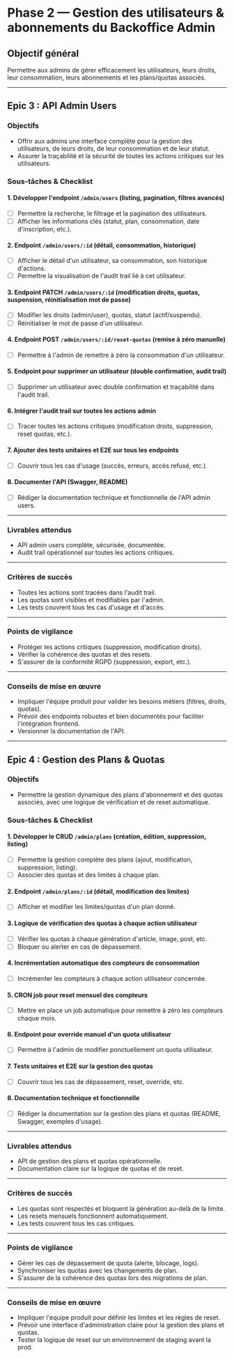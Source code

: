 # Phase 2 — Gestion des utilisateurs & abonnements du Backoffice Admin

## Objectif général
Permettre aux admins de gérer efficacement les utilisateurs, leurs droits, leur consommation, leurs abonnements et les plans/quotas associés.

---

## Epic 3 : API Admin Users

### Objectifs
- Offrir aux admins une interface complète pour la gestion des utilisateurs, de leurs droits, de leur consommation et de leur statut.
- Assurer la traçabilité et la sécurité de toutes les actions critiques sur les utilisateurs.

### Sous-tâches & Checklist

#### 1. Développer l'endpoint `/admin/users` (listing, pagination, filtres avancés)
- [ ] Permettre la recherche, le filtrage et la pagination des utilisateurs.
- [ ] Afficher les informations clés (statut, plan, consommation, date d'inscription, etc.).

#### 2. Endpoint `/admin/users/:id` (détail, consommation, historique)
- [ ] Afficher le détail d'un utilisateur, sa consommation, son historique d'actions.
- [ ] Permettre la visualisation de l'audit trail lié à cet utilisateur.

#### 3. Endpoint PATCH `/admin/users/:id` (modification droits, quotas, suspension, réinitialisation mot de passe)
- [ ] Modifier les droits (admin/user), quotas, statut (actif/suspendu).
- [ ] Réinitialiser le mot de passe d'un utilisateur.

#### 4. Endpoint POST `/admin/users/:id/reset-quotas` (remise à zéro manuelle)
- [ ] Permettre à l'admin de remettre à zéro la consommation d'un utilisateur.

#### 5. Endpoint pour supprimer un utilisateur (double confirmation, audit trail)
- [ ] Supprimer un utilisateur avec double confirmation et traçabilité dans l'audit trail.

#### 6. Intégrer l'audit trail sur toutes les actions admin
- [ ] Tracer toutes les actions critiques (modification droits, suppression, reset quotas, etc.).

#### 7. Ajouter des tests unitaires et E2E sur tous les endpoints
- [ ] Couvrir tous les cas d'usage (succès, erreurs, accès refusé, etc.).

#### 8. Documenter l'API (Swagger, README)
- [ ] Rédiger la documentation technique et fonctionnelle de l'API admin users.

---

### Livrables attendus
- API admin users complète, sécurisée, documentée.
- Audit trail opérationnel sur toutes les actions critiques.

---

### Critères de succès
- Toutes les actions sont tracées dans l'audit trail.
- Les quotas sont visibles et modifiables par l'admin.
- Les tests couvrent tous les cas d'usage et d'accès.

---

### Points de vigilance
- Protéger les actions critiques (suppression, modification droits).
- Vérifier la cohérence des quotas et des resets.
- S'assurer de la conformité RGPD (suppression, export, etc.).

---

### Conseils de mise en œuvre
- Impliquer l'équipe produit pour valider les besoins métiers (filtres, droits, quotas).
- Prévoir des endpoints robustes et bien documentés pour faciliter l'intégration frontend.
- Versionner la documentation de l'API.

---

## Epic 4 : Gestion des Plans & Quotas

### Objectifs
- Permettre la gestion dynamique des plans d'abonnement et des quotas associés, avec une logique de vérification et de reset automatique.

### Sous-tâches & Checklist

#### 1. Développer le CRUD `/admin/plans` (création, édition, suppression, listing)
- [ ] Permettre la gestion complète des plans (ajout, modification, suppression, listing).
- [ ] Associer des quotas et des limites à chaque plan.

#### 2. Endpoint `/admin/plans/:id` (détail, modification des limites)
- [ ] Afficher et modifier les limites/quotas d'un plan donné.

#### 3. Logique de vérification des quotas à chaque action utilisateur
- [ ] Vérifier les quotas à chaque génération d'article, image, post, etc.
- [ ] Bloquer ou alerter en cas de dépassement.

#### 4. Incrémentation automatique des compteurs de consommation
- [ ] Incrémenter les compteurs à chaque action utilisateur concernée.

#### 5. CRON job pour reset mensuel des compteurs
- [ ] Mettre en place un job automatique pour remettre à zéro les compteurs chaque mois.

#### 6. Endpoint pour override manuel d'un quota utilisateur
- [ ] Permettre à l'admin de modifier ponctuellement un quota utilisateur.

#### 7. Tests unitaires et E2E sur la gestion des quotas
- [ ] Couvrir tous les cas de dépassement, reset, override, etc.

#### 8. Documentation technique et fonctionnelle
- [ ] Rédiger la documentation sur la gestion des plans et quotas (README, Swagger, exemples d'usage).

---

### Livrables attendus
- API de gestion des plans et quotas opérationnelle.
- Documentation claire sur la logique de quotas et de reset.

---

### Critères de succès
- Les quotas sont respectés et bloquent la génération au-delà de la limite.
- Les resets mensuels fonctionnent automatiquement.
- Les tests couvrent tous les cas critiques.

---

### Points de vigilance
- Gérer les cas de dépassement de quota (alerte, blocage, logs).
- Synchroniser les quotas avec les changements de plan.
- S'assurer de la cohérence des quotas lors des migrations de plan.

---

### Conseils de mise en œuvre
- Impliquer l'équipe produit pour définir les limites et les règles de reset.
- Prévoir une interface d'administration claire pour la gestion des plans et quotas.
- Tester la logique de reset sur un environnement de staging avant la prod. 